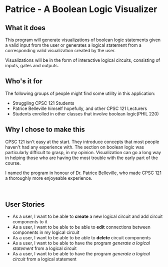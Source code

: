# Patrice - A Boolean Logic Visualizer

## What it does
This program will generate visualizations of boolean logic statements given a 
valid input from the user or generates a logical statement from a corresponding
valid visualization created by the user.

Visualizations will be in the form of interactive logical circuits, 
consisting of inputs, gates and outputs.


## Who's it for
The following groups of people might find some utility in this application:
- Struggling CPSC 121 Students
- Patrice Belleville himself hopefully, and other CPSC 121 Lecturers
- Students enrolled in other classes that involve boolean logic(PHIL 220)

## Why I chose to make this
CPSC 121 isn't easy at the start. They introduce concepts that most people
haven't had any experience with. The section on boolean logic was particularly
difficult to grasp, in my opinion. Visualization can go a long way in helping 
those who are having the most trouble with the early part of the course. 

I named the program in honour of Dr. Patrice Belleville, who made CPSC 121
a thoroughly more enjoyeable experience. <br> </br> <br>

## User Stories
- As a user,  I want to be able to **create** a new logical circuit and add circuit components to it
- As a user,  I want to be able to be able to **edit** connections between components in my logical circuit
- As a user,  I want to be able to be able to **delete** circuit components
- As a user,  I want to be able to have the program *generate a logical statement* from a logical circuit
- As a user,  I want to be able to have the program *generate a logical circuit* from a logical statement
